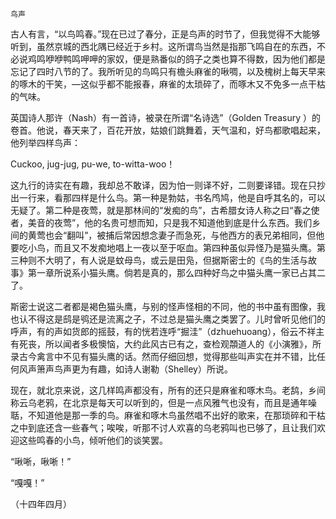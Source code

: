     鸟声 

   古人有言，“以鸟鸣春。”现在已过了春分，正是鸟声的时节了，但我觉得不大能够听到，虽然京城的西北隅已经近于乡村。这所谓鸟当然是指那飞鸣自在的东西，不必说鸡鸣咿咿鸭鸣呷呷的家奴，便是熟番似的鸽子之类也算不得数，因为他们都是忘记了四时八节的了。我所听见的鸟鸣只有檐头麻雀的啾啁，以及槐树上每天早来的啄木的干笑，—这似乎都不能报春，麻雀的太琐碎了，而啄木又不免多一点干枯的气味。

   英国诗人那许（Nash）有一首诗，被录在所谓“名诗选”（Golden Treasury ）的卷首。他说，春天来了，百花开放，姑娘们跳舞着，天气温和，好鸟都歌唱起来，他列举四样鸟声：

   Cuckoo, jug-jug, pu-we, to-witta-woo！

   这九行的诗实在有趣，我却总不敢译，因为怕一则译不好，二则要译错。现在只抄出一行来，看那四样是什么鸟。第一种是勃姑，书名鸤鸠，他是自呼其名的，可以无疑了。第二种是夜莺，就是那林间的“发痴的鸟”，古希腊女诗人称之曰“春之使者，美音的夜莺”，他的名贵可想而知，只是我不知道他到底是什么东西。我们乡间的黄莺也会“翻叫”，被捕后常因想念妻子而急死，与他西方的表兄弟相同，但他要吃小鸟，而且又不发痴地唱上一夜以至于呕血。第四种虽似异怪乃是猫头鹰。第三种则不大明了，有人说是蚊母鸟，或云是田凫，但据斯密士的《鸟的生活与故事》第一章所说系小猫头鹰。倘若是真的，那么四种好鸟之中猫头鹰一家已占其二了。

   斯密士说这二者都是褐色猫头鹰，与别的怪声怪相的不同，他的书中虽有图像，我也认不得这是鸱是鸮还是流离之子，不过总是猫头鹰之类罢了。儿时曾听见他们的呼声，有的声如货郎的摇鼓，有的恍若连呼“掘洼”（dzhuehuoang），俗云不祥主有死丧，所以闻者多极懊恼，大约此风古已有之，查检观頮道人的《小演雅》，所录古今禽言中不见有猫头鹰的话。然而仔细回想，觉得那些叫声实在并不错，比任何风声箫声鸟声更为有趣，如诗人谢勒（Shelley）所说。

   现在，就北京来说，这几样鸣声都没有，所有的还只是麻雀和啄木鸟。老鸹，乡间称云乌老鸦，在北京是每天可以听到的，但是一点风雅气也没有，而且是通年噪聒，不知道他是那一季的鸟。麻雀和啄木鸟虽然唱不出好的歌来，在那琐碎和干枯之中到底还含一些春气；唉唉，听那不讨人欢喜的乌老鸦叫也已够了，且让我们欢迎这些鸣春的小鸟，倾听他们的谈笑罢。

   “啾唽，啾唽！”

   “嘎嘎！”

   （十四年四月）

